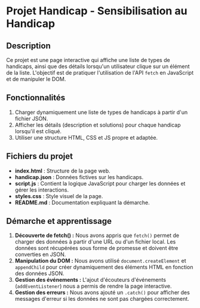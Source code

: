 # Projet Handicap - Sensibilisation au Handicap

## Description

Ce projet est une page interactive qui affiche une liste de types de handicaps, ainsi que des détails lorsqu'un utilisateur clique sur un élément de la liste. L'objectif est de pratiquer l'utilisation de l'API `fetch` en JavaScript et de manipuler le DOM.

## Fonctionnalités

1. Charger dynamiquement une liste de types de handicaps à partir d'un fichier JSON.
2. Afficher les détails (description et solutions) pour chaque handicap lorsqu'il est cliqué.
3. Utiliser une structure HTML, CSS et JS propre et adaptée.

## Fichiers du projet

- **index.html** : Structure de la page web.
- **handicap.json** : Données fictives sur les handicaps.
- **script.js** : Contient la logique JavaScript pour charger les données et gérer les interactions.
- **styles.css** : Style visuel de la page.
- **README.md** : Documentation expliquant la démarche.

## Démarche et apprentissage

1. **Découverte de fetch() :** Nous avons appris que `fetch()` permet de charger des données à partir d'une URL ou d'un fichier local. Les données sont récupérées sous forme de promesse et doivent être converties en JSON.
2. **Manipulation du DOM :** Nous avons utilisé `document.createElement` et `appendChild` pour créer dynamiquement des éléments HTML en fonction des données JSON.
3. **Gestion des événements :** L'ajout d'écouteurs d'événements (`addEventListener`) nous a permis de rendre la page interactive.
4. **Gestion des erreurs :** Nous avons ajouté un `.catch()` pour afficher des messages d'erreur si les données ne sont pas chargées correctement.
